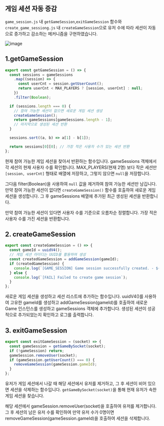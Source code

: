 ## 게임 세션 자동 증감

`game_session.js` 내 `getGameSession`,`exitGameSession` 함수와
`create_game_sessiong.js` 내 `createGameSession`으로 유저 수에 따라 세션이 자동으로 증가하고 감소하는 메커니즘을 구현하였습니다.

![image](https://github.com/user-attachments/assets/67bc99b3-3ce7-4c4a-9ba3-52c0076fe32d)


## 1.getGameSession

```javascript
export const getGameSession = () => {
  const sessions = gameSessions
    .map((session) => {
      const userCnt = session.getUserCount();
      return userCnt < MAX_PLAYERS ? [session, userCnt] : null;
    })
    .filter(Boolean);

  if (sessions.length === 0) {
    // 참여 가능한 세션이 없으면 새로운 게임 세션 생성
    createGameSession();
    return gameSessions[gameSessions.length - 1];
    // 마지막으로 생성된 세션 반환
  }

  sessions.sort((a, b) => a[1] - b[1]);

  return sessions[0][0]; // 가장 적은 사용자 수가 있는 세션 반환
};
```

현재 참여 가능한 게임 세션을 찾아서 반환하는 함수입니다.
gameSessions 객체에서 각 세션의 현재 사용자 수를 확인합니다.
MAX_PLAYERS(현재 2명) 보다 작은 세션만 `[session, userCnt]` 형태로 배열에 저장하고, 그렇지 않으면 `null`을 저장합니다.

그다음 filter(Boolean)을 사용하여 `null` 값을 제거하여 참여 가능한 세션만 남깁니다.
만약 참여 가능한 세션이 없다면 `createGameSession()` 함수를 호출하여 새로운 게임 세션을 생성합니다.
그 후 gameSessions 배열에 추가된 최근 생성된 세션을 반환합니다.

만약 참여 가능한 세션이 있다면 사용자 수를 기준으로 오름차순 정렬합니다.
가장 적은 사용자 수를 가진 세션을 반환합니다.

## 2. createGameSession

```javascript
export const createGameSession = () => {
  const gameId = uuidV4();
  // 게임 세션 아이디는 UUID를 활용하여 생성
  const createdGameSession = addGameSession(gameId);
  if (createdGameSession) {
    console.log(`[GAME_SESSION] Game session successfully created. - ${createdGameSession.gameId}`);
  } else {
    console.log(`[FAIL] Failed to create game session`);
  }
};
```

새로운 게임 세션을 생성하고 세션 리스트에 추가하는 함수입니다.
uuidV4()를 사용하여 고유한 gameId를 생성하고 addGameSession(gameId)를 호출하여 새로운 Game 인스턴스를 생성하고 gameSessions 객체에 추가합니다.
생성된 세션이 성공적으로 추가되었는지 확인하고 로그를 출력합니다.

## 3. exitGameSession

```javascript
export const exitGameSession = (socket) => {
  const gameSession = getGameBySocket(socket);
  if (!gameSession) return;
  gameSession.removeUser(socket);
  if (gameSession.getUserCount() === 0) {
    removeGameSession(gameSession.gameId);
  }
};
```

유저가 게임 세션에서 나갈 때 해당 세션에서 유저를 제거하고, 그 후 세션이 비어 있으면 세션을 삭제하는 함수입니다.
`getGameBySocket(socket)`을 통해 현재 유저가 속한 게임 세션을 찾습니다.

해당 세션에서 gameSession.removeUser(socket)을 호출하여 유저를 제거합니다.
그 후 세션의 남은 유저 수를 확인하여 만약 유저 수가 0명이면
removeGameSession(gameSession.gameId)을 호출하여 세션을 삭제합니다.
